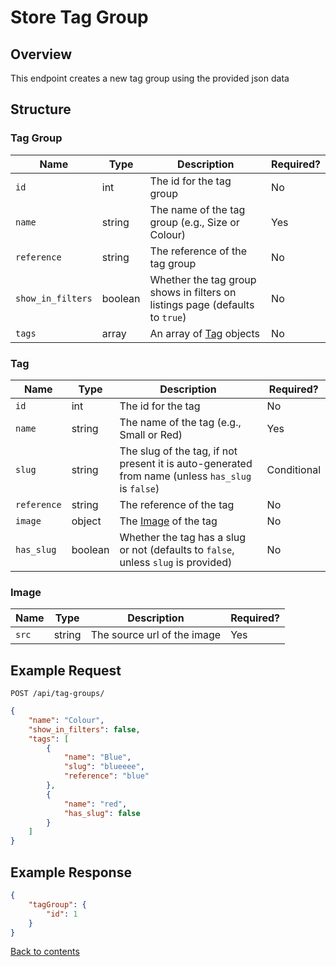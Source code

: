 # Store Tag Group

## Overview

This endpoint creates a new tag group using the provided json data

## Structure

### Tag Group

| Name              | Type    | Description                                                                  | Required? |
|-------------------|---------|------------------------------------------------------------------------------|-----------|
| `id`              | int     | The id for the tag group                                                     | No        |
| `name`            | string  | The name of the tag group (e.g., Size or Colour)                             | Yes       |
| `reference`       | string  | The reference of the tag group                                               | No        |
| `show_in_filters` | boolean | Whether the tag group shows in filters on listings page (defaults to `true`) | No        |
| `tags`            | array   | An array of [Tag](#tag) objects                                              | No        |

### Tag

| Name        | Type    | Description                                                                                       | Required?   |
|-------------|---------|---------------------------------------------------------------------------------------------------|-------------|
| `id`        | int     | The id for the tag                                                                                | No          |
| `name`      | string  | The name of the tag (e.g., Small or Red)                                                          | Yes         |
| `slug`      | string  | The slug of the tag, if not present it is auto-generated from name (unless `has_slug` is `false`) | Conditional |
| `reference` | string  | The reference of the tag                                                                          | No          |
| `image`     | object  | The [Image](#image) of the tag                                                                    | No          |
| `has_slug`  | boolean | Whether the tag has a slug or not (defaults to `false`, unless `slug` is provided)                | No          |

### Image

| Name  | Type   | Description                 | Required? |
|-------|--------|-----------------------------|-----------|
| `src` | string | The source url of the image | Yes       |

## Example Request

```http request
POST /api/tag-groups/
```

```json lines
{
    "name": "Colour",
    "show_in_filters": false,
    "tags": [
        {
            "name": "Blue",
            "slug": "blueeee",
            "reference": "blue"
        },
        {
            "name": "red",
            "has_slug": false
        }
    ]
}
```

## Example Response

```json
{
    "tagGroup": {
        "id": 1
    }
}
```

[Back to contents](../../README.md#table-of-contents)
